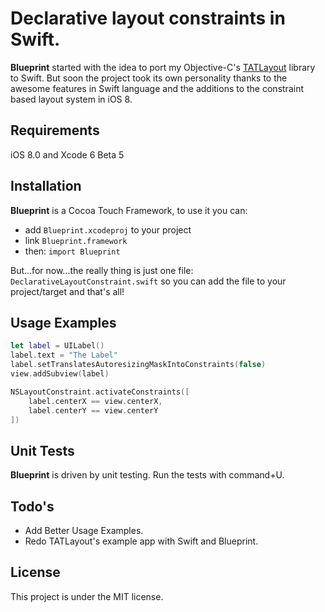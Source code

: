 # Declarative layout constraints in Swift.

__Blueprint__ started with the idea to port my Objective-C's [TATLayout](https://github.com/cromandini/TATLayout) library to Swift. But soon the project took its own personality thanks to the awesome features in Swift language and the additions to the constraint based layout system in iOS 8.

## Requirements
iOS 8.0 and Xcode 6 Beta 5

## Installation
__Blueprint__ is a Cocoa Touch Framework, to use it you can:

- add `Blueprint.xcodeproj` to your project
- link `Blueprint.framework`
- then: `import Blueprint`

But...for now...the really thing is just one file: `DeclarativeLayoutConstraint.swift` so you can add the file to your project/target and that's all!

## Usage Examples
```swift
let label = UILabel()
label.text = "The Label"
label.setTranslatesAutoresizingMaskIntoConstraints(false)
view.addSubview(label)

NSLayoutConstraint.activateConstraints([
    label.centerX == view.centerX,
    label.centerY == view.centerY
])
```

## Unit Tests
__Blueprint__ is driven by unit testing. Run the tests with command+U.

## Todo's
- Add Better Usage Examples.
- Redo TATLayout's example app with Swift and Blueprint.

## License
This project is under the MIT license.
